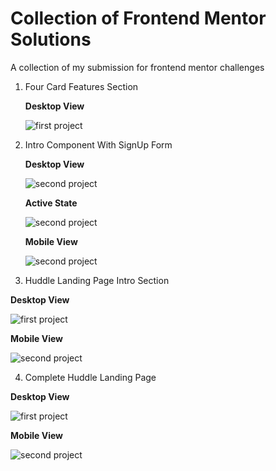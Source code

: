 # Collection of Frontend Mentor Solutions

A collection of my submission for frontend mentor challenges

1. Four Card Features Section

   **Desktop View**

   ![first project](img/project_1.png)

2. Intro Component With SignUp Form

   **Desktop View**

   ![second project](img/project_2a.png)

   **Active State**

   ![second project](img/project_2b.png)

   **Mobile View**

   ![second project](img/project_2c.png)

3. Huddle Landing Page Intro Section

**Desktop View**

![first project](img/project_3a.png)

**Mobile View**

![second project](img/project_3b.png)

4. Complete Huddle Landing Page

**Desktop View**

![first project](img/project_4a.png)

**Mobile View**

![second project](img/project_4b.png)
